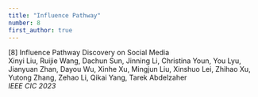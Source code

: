 ```yaml
---
title: "Influence Pathway"
number: 8
first_author: true
---
```


<div class="paper-title">[8] Influence Pathway Discovery on Social Media</div>
<div class="paper-authors">Xinyi Liu, Ruijie Wang, Dachun Sun, Jinning Li, Christina Youn, You Lyu, Jianyuan Zhan, Dayou Wu, Xinhe Xu, Mingjun Liu, Xinshuo Lei, Zhihao Xu, Yutong Zhang, Zehao Li, Qikai Yang, Tarek Abdelzaher</div>
<div class="paper-venue"><i>IEEE CIC 2023</i></div> 